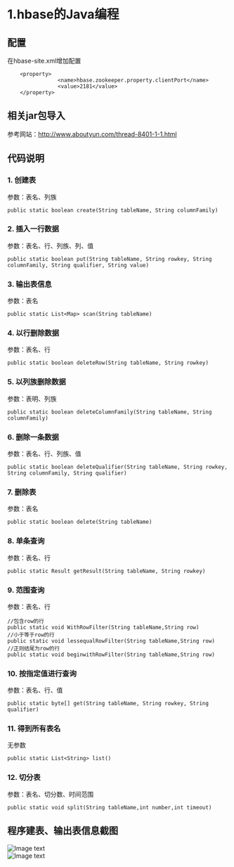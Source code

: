 # 1.hbase的Java编程
## 配置
在hbase-site.xml增加配置  
```
	<property>
                <name>hbase.zookeeper.property.clientPort</name>
                <value>2181</value>
	</property>
```
## 相关jar包导入
参考网站：http://www.aboutyun.com/thread-8401-1-1.html
## 代码说明
### 1. 创建表
参数：表名、列族
```
public static boolean create(String tableName, String columnFamily)
```
### 2. 插入一行数据
参数：表名、行、列族、列、值
```
public static boolean put(String tableName, String rowkey, String columnFamily, String qualifier, String value) 
```
### 3. 输出表信息
参数：表名
```
public static List<Map> scan(String tableName)
```
### 4. 以行删除数据
参数：表名、行
```
public static boolean deleteRow(String tableName, String rowkey)
```
### 5. 以列族删除数据
参数：表明、列族
```
public static boolean deleteColumnFamily(String tableName, String columnFamily)
```
### 6. 删除一条数据
参数：表名、行、列族、值
```
public static boolean deleteQualifier(String tableName, String rowkey, String columnFamily, String qualifier)
```
### 7. 删除表
参数：表名
```
public static boolean delete(String tableName)
```
### 8. 单条查询
参数：表名、行
```
public static Result getResult(String tableName, String rowkey)
```
### 9. 范围查询
参数：表名、行
```
//包含row的行
public static void WithRowFilter(String tableName,String row)
//小于等于row的行
public static void lessequalRowFilter(String tableName,String row)
//正则结尾为row的行
public static void beginwithRowFilter(String tableName,String row)
```
### 10. 按指定值进行查询
参数：表名、行、值
```
public static byte[] get(String tableName, String rowkey, String qualifier)
```
### 11. 得到所有表名
无参数
```
public static List<String> list()
```
### 12. 切分表
参数：表名、切分数、时间范围
```
public static void split(String tableName,int number,int timeout)
```
## 程序建表、输出表信息截图
![Image text](https://raw.github.com/cjjloves/Homework6/master/pictures/code.JPG)  
![Image text](https://raw.github.com/cjjloves/Homework6/master/pictures/result.JPG)
